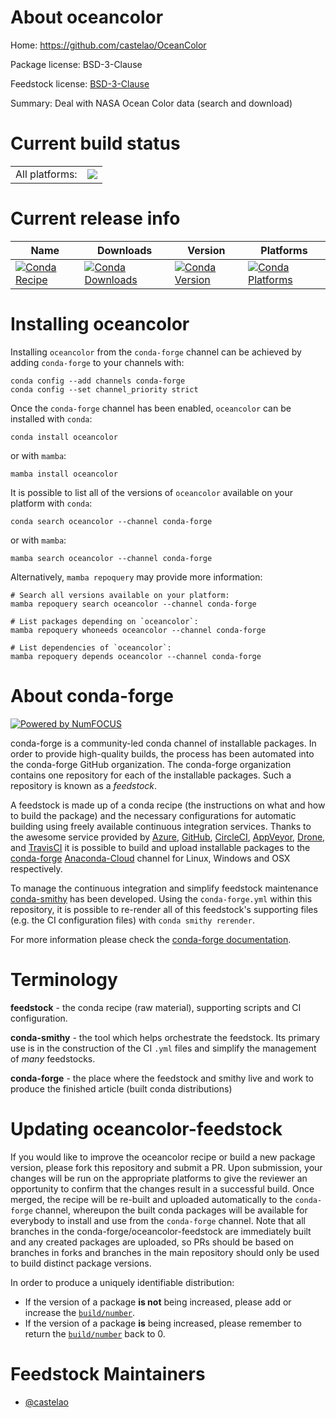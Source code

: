 About oceancolor
================

Home: https://github.com/castelao/OceanColor

Package license: BSD-3-Clause

Feedstock license: [BSD-3-Clause](https://github.com/conda-forge/oceancolor-feedstock/blob/main/LICENSE.txt)

Summary: Deal with NASA Ocean Color data (search and download)

Current build status
====================


<table><tr><td>All platforms:</td>
    <td>
      <a href="https://dev.azure.com/conda-forge/feedstock-builds/_build/latest?definitionId=13924&branchName=main">
        <img src="https://dev.azure.com/conda-forge/feedstock-builds/_apis/build/status/oceancolor-feedstock?branchName=main">
      </a>
    </td>
  </tr>
</table>

Current release info
====================

| Name | Downloads | Version | Platforms |
| --- | --- | --- | --- |
| [![Conda Recipe](https://img.shields.io/badge/recipe-oceancolor-green.svg)](https://anaconda.org/conda-forge/oceancolor) | [![Conda Downloads](https://img.shields.io/conda/dn/conda-forge/oceancolor.svg)](https://anaconda.org/conda-forge/oceancolor) | [![Conda Version](https://img.shields.io/conda/vn/conda-forge/oceancolor.svg)](https://anaconda.org/conda-forge/oceancolor) | [![Conda Platforms](https://img.shields.io/conda/pn/conda-forge/oceancolor.svg)](https://anaconda.org/conda-forge/oceancolor) |

Installing oceancolor
=====================

Installing `oceancolor` from the `conda-forge` channel can be achieved by adding `conda-forge` to your channels with:

```
conda config --add channels conda-forge
conda config --set channel_priority strict
```

Once the `conda-forge` channel has been enabled, `oceancolor` can be installed with `conda`:

```
conda install oceancolor
```

or with `mamba`:

```
mamba install oceancolor
```

It is possible to list all of the versions of `oceancolor` available on your platform with `conda`:

```
conda search oceancolor --channel conda-forge
```

or with `mamba`:

```
mamba search oceancolor --channel conda-forge
```

Alternatively, `mamba repoquery` may provide more information:

```
# Search all versions available on your platform:
mamba repoquery search oceancolor --channel conda-forge

# List packages depending on `oceancolor`:
mamba repoquery whoneeds oceancolor --channel conda-forge

# List dependencies of `oceancolor`:
mamba repoquery depends oceancolor --channel conda-forge
```


About conda-forge
=================

[![Powered by
NumFOCUS](https://img.shields.io/badge/powered%20by-NumFOCUS-orange.svg?style=flat&colorA=E1523D&colorB=007D8A)](https://numfocus.org)

conda-forge is a community-led conda channel of installable packages.
In order to provide high-quality builds, the process has been automated into the
conda-forge GitHub organization. The conda-forge organization contains one repository
for each of the installable packages. Such a repository is known as a *feedstock*.

A feedstock is made up of a conda recipe (the instructions on what and how to build
the package) and the necessary configurations for automatic building using freely
available continuous integration services. Thanks to the awesome service provided by
[Azure](https://azure.microsoft.com/en-us/services/devops/), [GitHub](https://github.com/),
[CircleCI](https://circleci.com/), [AppVeyor](https://www.appveyor.com/),
[Drone](https://cloud.drone.io/welcome), and [TravisCI](https://travis-ci.com/)
it is possible to build and upload installable packages to the
[conda-forge](https://anaconda.org/conda-forge) [Anaconda-Cloud](https://anaconda.org/)
channel for Linux, Windows and OSX respectively.

To manage the continuous integration and simplify feedstock maintenance
[conda-smithy](https://github.com/conda-forge/conda-smithy) has been developed.
Using the ``conda-forge.yml`` within this repository, it is possible to re-render all of
this feedstock's supporting files (e.g. the CI configuration files) with ``conda smithy rerender``.

For more information please check the [conda-forge documentation](https://conda-forge.org/docs/).

Terminology
===========

**feedstock** - the conda recipe (raw material), supporting scripts and CI configuration.

**conda-smithy** - the tool which helps orchestrate the feedstock.
                   Its primary use is in the construction of the CI ``.yml`` files
                   and simplify the management of *many* feedstocks.

**conda-forge** - the place where the feedstock and smithy live and work to
                  produce the finished article (built conda distributions)


Updating oceancolor-feedstock
=============================

If you would like to improve the oceancolor recipe or build a new
package version, please fork this repository and submit a PR. Upon submission,
your changes will be run on the appropriate platforms to give the reviewer an
opportunity to confirm that the changes result in a successful build. Once
merged, the recipe will be re-built and uploaded automatically to the
`conda-forge` channel, whereupon the built conda packages will be available for
everybody to install and use from the `conda-forge` channel.
Note that all branches in the conda-forge/oceancolor-feedstock are
immediately built and any created packages are uploaded, so PRs should be based
on branches in forks and branches in the main repository should only be used to
build distinct package versions.

In order to produce a uniquely identifiable distribution:
 * If the version of a package **is not** being increased, please add or increase
   the [``build/number``](https://docs.conda.io/projects/conda-build/en/latest/resources/define-metadata.html#build-number-and-string).
 * If the version of a package **is** being increased, please remember to return
   the [``build/number``](https://docs.conda.io/projects/conda-build/en/latest/resources/define-metadata.html#build-number-and-string)
   back to 0.

Feedstock Maintainers
=====================

* [@castelao](https://github.com/castelao/)

